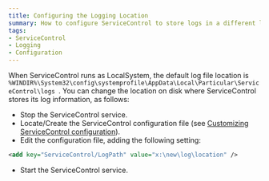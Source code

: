 ```yaml
---
title: Configuring the Logging Location
summary: How to configure ServiceControl to store logs in a different location
tags:
- ServiceControl
- Logging
- Configuration
---
```

When ServiceControl runs as LocalSystem, the default log file location is `%WINDIR%\System32\config\systemprofile\AppData\Local\Particular\ServiceControl\logs `.
You can change the location on disk where ServiceControl stores its log information, as follows:

 * Stop the ServiceControl service.
 * Locate/Create the ServiceControl configuration file (see [Customizing ServiceControl configuration](creating-config-file.md)).
 * Edit the configuration file, adding the following setting:

```xml
<add key="ServiceControl/LogPath" value="x:\new\log\location" />
```

 * Start the ServiceControl service.
